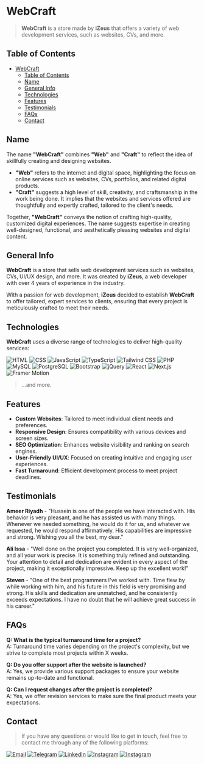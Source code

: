 # WebCraft

> **WebCraft** is a store made by **iZeus** that offers a variety of web development services, such as websites, CVs, and more.

## Table of Contents

- [WebCraft](#webcraft)
  - [Table of Contents](#table-of-contents)
  - [Name](#name)
  - [General Info](#general-info)
  - [Technologies](#technologies)
  - [Features](#features)
  - [Testimonials](#testimonials)
  - [FAQs](#faqs)
  - [Contact](#contact)

## Name

The name **"WebCraft"** combines **"Web"** and **"Craft"** to reflect the idea of skillfully creating and designing websites.

- **"Web"** refers to the internet and digital space, highlighting the focus on online services such as websites, CVs, portfolios, and related digital products.
- **"Craft"** suggests a high level of skill, creativity, and craftsmanship in the work being done. It implies that the websites and services offered are thoughtfully and expertly crafted, tailored to the client's needs.

Together, **"WebCraft"** conveys the notion of crafting high-quality, customized digital experiences. The name suggests expertise in creating well-designed, functional, and aesthetically pleasing websites and digital content.

## General Info

**WebCraft** is a store that sells web development services such as websites, CVs, UI/UX design, and more. It was created by **iZeus**, a web developer with over 4 years of experience in the industry.

With a passion for web development, **iZeus** decided to establish **WebCraft** to offer tailored, expert services to clients, ensuring that every project is meticulously crafted to meet their needs.

## Technologies

**WebCraft** uses a diverse range of technologies to deliver high-quality services:

![HTML](https://img.shields.io/badge/HTML5-E34F26?style=for-the-badge&logo=html5&logoColor=white)
![CSS](https://img.shields.io/badge/CSS3-1572B6?style=for-the-badge&logo=css3&logoColor=white)
![JavaScript](https://img.shields.io/badge/JavaScript-F7DF1E?style=for-the-badge&logo=javascript&logoColor=black)
![TypeScript](https://img.shields.io/badge/TypeScript-007ACC?style=for-the-badge&logo=typescript&logoColor=white)
![Tailwind CSS](https://img.shields.io/badge/Tailwind_CSS-38B2AC?style=for-the-badge&logo=tailwind-css&logoColor=white)
![PHP](https://img.shields.io/badge/PHP-777BB4?style=for-the-badge&logo=php&logoColor=white) <br />
![MySQL](https://img.shields.io/badge/MySQL-4479A1?style=for-the-badge&logo=mysql&logoColor=white)
![PostgreSQL](https://img.shields.io/badge/PostgreSQL-336791?style=for-the-badge&logo=postgresql&logoColor=white)
![Bootstrap](https://img.shields.io/badge/Bootstrap-563D7C?style=for-the-badge&logo=bootstrap&logoColor=white)
![jQuery](https://img.shields.io/badge/jQuery-0769AD?style=for-the-badge&logo=jquery&logoColor=white)
![React](https://img.shields.io/badge/React-61DAFB?style=for-the-badge&logo=react&logoColor=black)
![Next.js](https://img.shields.io/badge/Next.js-000000?style=for-the-badge&logo=nextdotjs&logoColor=white)
![Framer Motion](https://img.shields.io/badge/Framer_Motion-0055FF?style=for-the-badge&logo=framer&logoColor=white)

> ...and more.

## Features

- **Custom Websites**: Tailored to meet individual client needs and preferences.
- **Responsive Design**: Ensures compatibility with various devices and screen sizes.
- **SEO Optimization**: Enhances website visibility and ranking on search engines.
- **User-Friendly UI/UX**: Focused on creating intuitive and engaging user experiences.
- **Fast Turnaround**: Efficient development process to meet project deadlines.

## Testimonials

**Ameer Riyadh** - "Hussein is one of the people we have interacted with. His behavior is very pleasant, and he has assisted us with many things. Whenever we needed something, he would do it for us, and whatever we requested, he would respond affirmatively. His capabilities are impressive and strong. Wishing you all the best, my dear."

**Ali Issa** - "Well done on the project you completed. It is very well-organized, and all your work is precise. It is something truly refined and outstanding. Your attention to detail and dedication are evident in every aspect of the project, making it exceptionally impressive. Keep up the excellent work!"

**Steven** - "One of the best programmers I've worked with. Time flew by while working with him, and his future in this field is very promising and strong. His skills and dedication are unmatched, and he consistently exceeds expectations. I have no doubt that he will achieve great success in his career."

## FAQs

**Q: What is the typical turnaround time for a project?**<br />
A: Turnaround time varies depending on the project's complexity, but we strive to complete most projects within X weeks.

**Q: Do you offer support after the website is launched?**<br />
A: Yes, we provide various support packages to ensure your website remains up-to-date and functional.

**Q: Can I request changes after the project is completed?**<br />
A: Yes, we offer revision services to make sure the final product meets your expectations.

## Contact

> If you have any questions or would like to get in touch, feel free to contact me through any of the following platforms:

[![Email](https://img.shields.io/badge/Email-D14836?style=for-the-badge&logo=gmail&logoColor=white)](mailto:husseinnajah123@gmail.com)
[![Telegram](https://img.shields.io/badge/Telegram-2CA5E0?style=for-the-badge&logo=telegram&logoColor=white)](https://t.me/hxg_1)
[![LinkedIn](https://img.shields.io/badge/LinkedIn-0077B5?style=for-the-badge&logo=linkedin&logoColor=white)](https://linkedin.com/in/izeus6994)
[![Instagram](https://img.shields.io/badge/Instagram-%23E4405F.svg?style=for-the-badge&logo=Instagram&logoColor=white)](https://instagram.com/hxg.1)
[![Instagram](https://img.shields.io/badge/WebCraft-%23E4405F.svg?style=for-the-badge&logo=Instagram&logoColor=white)](https://instagram.com/webcraf.t)
